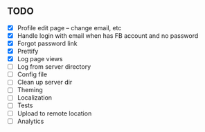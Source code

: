 ## TODO

- [x] Profile edit page – change email, etc
- [x] Handle login with email when has FB account and no password
- [x] Forgot password link
- [x] Prettify
- [x] Log page views
- [ ] Log from server directory
- [ ] Config file
- [ ] Clean up server dir
- [ ] Theming
- [ ] Localization
- [ ] Tests
- [ ] Upload to remote location
- [ ] Analytics
